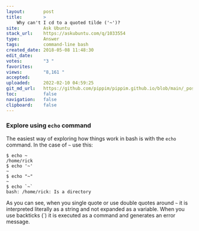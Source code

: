 ```yaml
---
layout:       post
title:        >
    Why can't I cd to a quoted tilde ('~')?
site:         Ask Ubuntu
stack_url:    https://askubuntu.com/q/1033554
type:         Answer
tags:         command-line bash
created_date: 2018-05-08 11:48:30
edit_date:    
votes:        "3 "
favorites:    
views:        "8,161 "
accepted:     
uploaded:     2022-02-10 04:59:25
git_md_url:   https://github.com/pippim/pippim.github.io/blob/main/_posts/2018/2018-05-08-Why-can_t-I-cd-to-a-quoted-tilde-__~___.md
toc:          false
navigation:   false
clipboard:    false
---
```


### Explore using `echo` command

The easiest way of exploring how things work in bash is with the `echo` command. In the case of `~` use this:

``` 
$ echo ~
/home/rick
$ echo '~'
~
$ echo "~"
~
$ echo `~`
bash: /home/rick: Is a directory
```

As you can see, when you single quote or use double quotes around `~` it is interpreted literally as a string and not expanded as a variable. When you use backticks (`) it is executed as a command and generates an error message.

